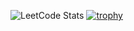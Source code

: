 ![LeetCode Stats](https://leetcard.jacoblin.cool/DELIGHT4UL?theme=dark&font=PT%20Sans)
[![trophy](https://github-profile-trophy.vercel.app/?username=DELIGHT4UL)](https://github.com/ryo-ma/github-profile-trophy)

